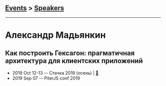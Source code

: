 ## [Events](../README.md) > [Speakers](../speakers.md)
---

# Александр Мадьянкин

## Как построить Гексагон: прагматичная архитектура для клиентских приложений
- 2019 Oct 12-13 -- Стачка 2019 (осень)  | [:notebook:](https://nastachku.ru/images/companies/1/archives_presentation/inno_2019/frontend/Madyankin.pdf)  
- 2019 Sep 07 -- PiterJS conf 2019    
